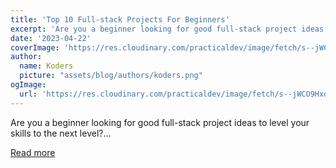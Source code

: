 ```yaml
---
title: 'Top 10 Full-stack Projects For Beginners'
excerpt: 'Are you a beginner looking for good full-stack project ideas to level your skills to the next level?...'
date: '2023-04-22'
coverImage: 'https://res.cloudinary.com/practicaldev/image/fetch/s--jWCO9Hxq--/c_imagga_scale,f_auto,fl_progressive,h_420,q_auto,w_1000/https://dev-to-uploads.s3.amazonaws.com/uploads/articles/uja8uws9rtzbyc74h1zz.png'
author:
  name: Koders
  picture: "assets/blog/authors/koders.png"
ogImage:
  url: 'https://res.cloudinary.com/practicaldev/image/fetch/s--jWCO9Hxq--/c_imagga_scale,f_auto,fl_progressive,h_420,q_auto,w_1000/https://dev-to-uploads.s3.amazonaws.com/uploads/articles/uja8uws9rtzbyc74h1zz.png'
---
```


Are you a beginner looking for good full-stack project ideas to level your skills to the next level?...

[Read more](https://dev.to/arafat4693/top-10-full-stack-projects-for-beginners-1338)
